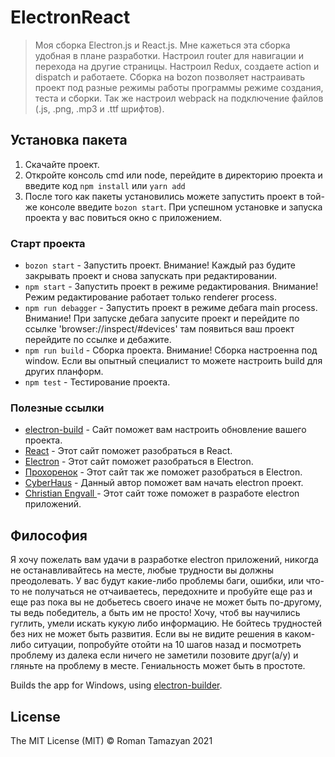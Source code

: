 # ElectronReact

> Моя сборка Electron.js и React.js. Мне кажеться эта сборка удобная в плане разработки. Настроил router для навигации и перехода на другие страницы. Настроил Redux, создаете action и dispatch и работаете. Сборка на bozon позволяет настраивать проект под разные режимы работы программы режиме создания, теста и сборки. Так же настроил webpack на подключение файлов (.js, .png, .mp3 и  .ttf шрифтов).  


## Установка пакета
1. Скачайте проект.
2. Откройте консоль cmd или node, перейдите в директорию проекта и введите код `npm install` или `yarn add`
3. После того как пакеты установились можете запустить проект в той-же консоле введите `bozon start`. При успешном установке и запуска проекта у вас повиться окно с приложением.


### Старт проекта

- `bozon start` - Запустить проект. Внимание! Каждый раз будите закрывать проект и снова запускать при редактировании.
- `npm start` - Запустить проект в режиме редактирования. Внимание! Режим редактирование работает только  renderer process.
- `npm run debagger` - Запустить проект в режиме дебага main process. Внимание! При запуске дебага запусите проект и перейдите по ссылке 'browser://inspect/#devices' там появиться ваш проект перейдите по ссылке и дебажите.
- `npm run build` - Сборка проекта. Внимание! Сборка настроенна под window. Если вы опытный специалист то можете настроить build для других планформ.
- `npm test` - Тестирование проекта.


### Полезные ссылки
- [electron-build](https://www.electron.build/) - Сайт поможет вам настроить обновление вашего проекта.
- [React](https://reactjs.org/) - Этот сайт поможет разобраться в React.
- [Electron](https://www.electronjs.org/) - Этот сайт поможет разобраться в Electron.
- [Прохоренок](http://прохоренок.рф/pdf/electron/) - Этот сайт так же поможет разобраться в Electron.
- [СyberHaus](https://www.youtube.com/c/CyHaus) - Данный автор поможет вам начать electron проект.
- [ Christian Engvall ](https://www.christianengvall.se/category/electron/) - Этот сайт тоже поможет в разработе electron приложений.

## Философия
 Я хочу пожелать вам удачи в разработке electron приложений, никогда не останавливайтесь на месте, любые трудности вы должны преодолевать. У вас будут какие-либо проблемы баги, ошибки, или что-то не получаться не отчаиваетесь, передохните и пробуйте еще раз и еще раз пока вы не добьетесь своего иначе не может быть по-другому, ты ведь победитель, а быть им не просто! Хочу, чтоб вы научились гуглить, умели искать кукую либо информацию. Не бойтесь трудностей без них не может быть развития. Если вы не видите решения в каком-либо ситуации, попробуйте отойти на 10 шагов назад и посмотреть проблему из далека если ничего не заметили позовите друг(а/у) и гляньте на проблему в месте. Гениальность может быть в простоте.

Builds the app for Windows, using [electron-builder](https://github.com/electron-userland/electron-builder).


## License

The MIT License (MIT) © Roman Tamazyan 2021
